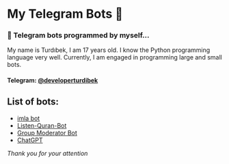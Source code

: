 # My Telegram Bots 🤖
### 🐍 Telegram bots programmed by myself...
My name is Turdıbek, I am 17 years old. I know the Python programming language very well. Currently, I am engaged in programming large and small bots.
#### Telegram: [@developerturdibek](https://t.me/turdibekjumabaev)

## List of bots:
   + [imla bot](https://github.com/turdibekjumabaev/my-telegram-bots/tree/imlabot)
   + [Listen-Quran-Bot](https://github.com/turdibekjumabaev/my-telegram-bots/tree/quranbot)
   + [Group Moderator Bot](https://github.com/turdibekjumabaev/my-telegram-bots/tree/moderatorbot)
   + [ChatGPT](https://github.com/turdibekjumabaev/my-telegram-bots/tree/chatgpt)

<i>Thank you for your attention</i>

